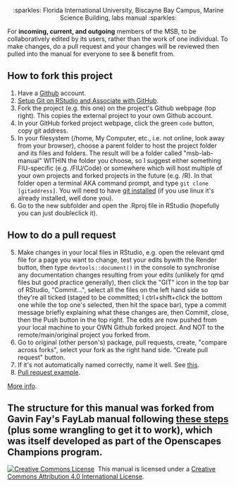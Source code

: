 <p align="center"> 
   :sparkles: Florida International University, Biscayne Bay Campus, Marine Science Building, labs manual :sparkles: 
</p>


For **incoming, current, and outgoing** members of the MSB, to be collaboratively edited by its users, rather than the work of one individual. To make changes, do a pull request and your changes will be reviewed then pulled into the manual for everyone to see & benefit from.

## How to fork this project

1. Have a [Github](https://github.com/) account.
2. [Setup Git on RStudio and Associate with GitHub](https://www.r-bloggers.com/2015/07/rstudio-and-github/).
3. Fork the project (e.g. this one) on the project's Github webpage (top right). This copies the external project to your own Github account.
4. In your GitHub forked project webpage, click the green `code` button, copy git address.
5. In your filesystem (/home, My Computer, etc., i.e. not online, look away from your browser), choose a parent folder to host the project folder and its files and folders. The result will be a folder called "msb-lab-manual" WITHIN the folder you choose, so I suggest either something FIU-specific (e.g. /FIU/Code) or somewhere which will host multiple of your own projects and forked projects in the future (e.g. /R). In that folder open a terminal AKA command prompt, and type `git clone [gitaddress]`. You will need to have [git installed](https://git-scm.com/downloads) (if you use linux it's already installed, well done you).
6. Go to the new subfolder and open the .Rproj file in RStudio (hopefully you can just doubleclick it).

## How to do a pull request
5. Make changes in your local files in RStudio, e.g. open the relevant qmd file for a page you want to change, test your edits bywith the Render button, then type `devtools::document()` in the console to synchronise any documentation changes resulting from your edits (unlikely for qmd files but good practice generally), then click the "GIT" icon in the top bar of RStudio, "Commit...", select all the files on the left hand side so they're all ticked (staged to be committed; I ctrl+shift+click the bottom one while the top one's selected, then hit the space bar), type a commit message briefly explaining what these changes are, then Commit, close, then the Push button in the top right. The edits are now pushed from your local machine to your OWN Github forked project. And NOT to the remote/main/original project you forked from.
6. Go to original (other person's) package, pull requests, create, "compare across forks", select your fork as the right hand side. "Create pull request" button.
7. If it's not automatically named correctly, name it well. See [this](https://docs.github.com/en/issues/tracking-your-work-with-issues/linking-a-pull-request-to-an-issue).
8. [Pull request example](https://github.com/r-lib/usethis/pull/1898).

[More info](https://docs.github.com/en/pull-requests/collaborating-with-pull-requests/proposing-changes-to-your-work-with-pull-requests/creating-a-pull-request?tool=desktop).

The structure for this manual was forked from Gavin Fay's FayLab manual following [these steps](https://github.com/thefaylab/lab-manual/wiki/Quick-steps-to-making-a-copy-of-the-lab-manual-&-publishing-it) (plus some wrangling to get it to work), which was itself developed as part of the Openscapes Champions program.
---

<a rel='license' href='http://creativecommons.org/licenses/by/4.0/'><img alt='Creative Commons License' style='border-width:0' src='https://i.creativecommons.org/l/by/4.0/88x31.png' /></a>&nbsp;&nbsp;This manual is licensed under a <a rel='license' href='http://creativecommons.org/licenses/by/4.0/'>Creative Commons Attribution 4.0 International License</a>.


